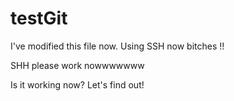 # testGit


I've modified this file now.
Using SSH now bitches !!

SHH please work nowwwwwww

Is it working now? Let's find out!
